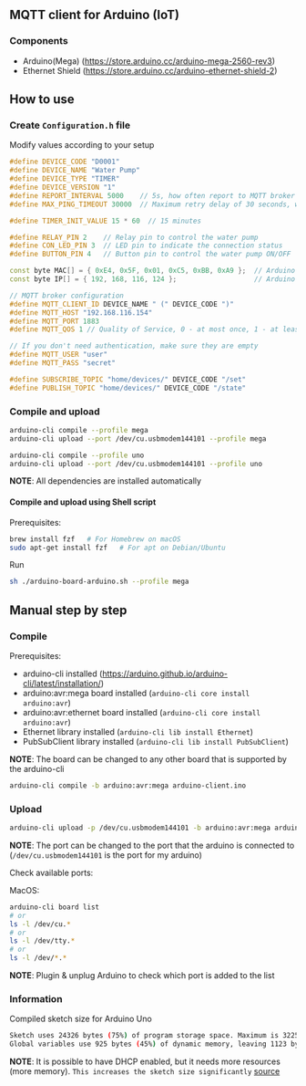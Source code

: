 ## MQTT client for Arduino (IoT)

### Components

- Arduino(Mega) (https://store.arduino.cc/arduino-mega-2560-rev3)
- Ethernet Shield (https://store.arduino.cc/arduino-ethernet-shield-2)

## How to use

### Create `Configuration.h` file

Modify values according to your setup

```cpp
#define DEVICE_CODE "D0001"
#define DEVICE_NAME "Water Pump"
#define DEVICE_TYPE "TIMER"
#define DEVICE_VERSION "1"
#define REPORT_INTERVAL 5000    // 5s, how often report to MQTT broker
#define MAX_PING_TIMEOUT 30000  // Maximum retry delay of 30 seconds, when MQTT broker is not available

#define TIMER_INIT_VALUE 15 * 60  // 15 minutes

#define RELAY_PIN 2    // Relay pin to control the water pump
#define CON_LED_PIN 3  // LED pin to indicate the connection status
#define BUTTON_PIN 4   // Button pin to control the water pump ON/OFF

const byte MAC[] = { 0xE4, 0x5F, 0x01, 0xC5, 0xBB, 0xA9 };  // Arduino shield MAC
const byte IP[] = { 192, 168, 116, 124 };                   // Arduino shield IP

// MQTT broker configuration
#define MQTT_CLIENT_ID DEVICE_NAME " (" DEVICE_CODE ")"
#define MQTT_HOST "192.168.116.154"
#define MQTT_PORT 1883
#define MQTT_QOS 1 // Quality of Service, 0 - at most once, 1 - at least once, 2 - exactly once

// If you don't need authentication, make sure they are empty
#define MQTT_USER "user"
#define MQTT_PASS "secret"

#define SUBSCRIBE_TOPIC "home/devices/" DEVICE_CODE "/set"
#define PUBLISH_TOPIC "home/devices/" DEVICE_CODE "/state"
```

### Compile and upload

```bash
arduino-cli compile --profile mega
arduino-cli upload --port /dev/cu.usbmodem144101 --profile mega
```

```bash
arduino-cli compile --profile uno
arduino-cli upload --port /dev/cu.usbmodem144101 --profile uno
```

__NOTE__: All dependencies are installed automatically

#### Compile and upload using Shell script

Prerequisites:

```bash
brew install fzf   # For Homebrew on macOS
sudo apt-get install fzf   # For apt on Debian/Ubuntu
```

Run

```bash
sh ./arduino-board-arduino.sh --profile mega
```

## Manual step by step

### Compile

Prerequisites:

- arduino-cli installed (https://arduino.github.io/arduino-cli/latest/installation/)
- arduino:avr:mega board installed (`arduino-cli core install arduino:avr`)
- arduino:avr:ethernet board installed (`arduino-cli core install arduino:avr`)
- Ethernet library installed (`arduino-cli lib install Ethernet`)
- PubSubClient library installed (`arduino-cli lib install PubSubClient`)

__NOTE__: The board can be changed to any other board that is supported by the arduino-cli

```bash
arduino-cli compile -b arduino:avr:mega arduino-client.ino
```

### Upload

```bash
arduino-cli upload -p /dev/cu.usbmodem144101 -b arduino:avr:mega arduino-client.ino
```

__NOTE__: The port can be changed to the port that the arduino is connected to (`/dev/cu.usbmodem144101` is the port for
my arduino)

Check available ports:

MacOS:
```bash
arduino-cli board list
# or
ls -l /dev/cu.*
# or
ls -l /dev/tty.*
# or
ls -l /dev/*.*
```
__NOTE__: Plugin & unplug Arduino to check which port is added to the list

### Information

Compiled sketch size for Arduino Uno

```bash
Sketch uses 24326 bytes (75%) of program storage space. Maximum is 32256 bytes.
Global variables use 925 bytes (45%) of dynamic memory, leaving 1123 bytes for local variables. Maximum is 2048 bytes.
```

__NOTE__: It is possible to have DHCP enabled, but it needs more resources (more memory). `This increases the sketch size significantly` [source](https://www.arduino.cc/reference/en/libraries/ethernet/ethernet.begin/)
